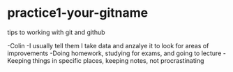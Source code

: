# practice1-your-gitname
tips to working with git and github

-Colin
-I usually tell them I take data and anzalye it to look for areas of improvements
-Doing homework, studying for exams, and going to lecture
-Keeping things in specific places, keeping notes, not procrastinating
